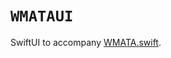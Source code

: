 # ``WMATAUI``

SwiftUI to accompany [WMATA.swift](https://emma-k-alexandra.github.io/WMATA.swift/documentation/wmata/).
